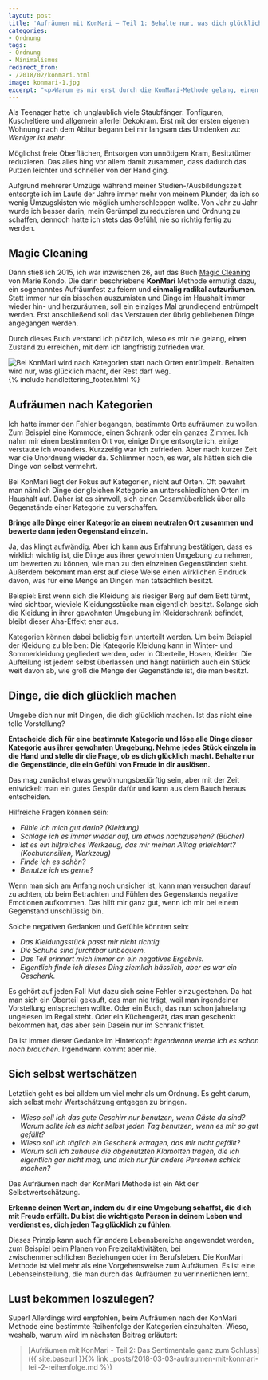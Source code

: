 ```yaml
---
layout: post
title: 'Aufräumen mit KonMari – Teil 1: Behalte nur, was dich glücklich macht'
categories:
- Ordnung
tags:
- Ordnung
- Minimalismus
redirect_from:
- /2018/02/konmari.html
image: konmari-1.jpg
excerpt: "<p>Warum es mir erst durch die KonMari-Methode gelang, einen langfristig aufgeräumten Zustand zu erreichen und was das Aufräumen mit Wertschätzung und Selbstannahme zu tun hat.</p>"
---
```


Als Teenager hatte ich unglaublich viele Staubfänger: Tonfiguren,
Kuscheltiere und allgemein allerlei Dekokram. Erst mit der ersten eigenen
Wohnung nach dem Abitur begann bei mir langsam das Umdenken
zu: *Weniger ist mehr*.

Möglichst freie Oberflächen, Entsorgen von unnötigem Kram, Besitztümer
reduzieren. Das alles hing vor allem damit zusammen, dass dadurch das
Putzen leichter und schneller von der Hand ging.

Aufgrund mehrerer Umzüge während meiner Studien-/Ausbildungszeit
entsorgte ich im Laufe der Jahre immer mehr von meinem Plunder, da ich
so wenig Umzugskisten wie möglich umherschleppen wollte. Von Jahr zu
Jahr wurde ich besser darin, mein Gerümpel zu reduzieren und Ordnung zu
schaffen, dennoch hatte ich stets das Gefühl, nie so richtig fertig zu
werden.

## Magic Cleaning

Dann stieß ich 2015, ich war inzwischen 26, auf das Buch [Magic Cleaning](https://www.rowohlt.de/taschenbuch/marie-kondo-magic-cleaning.html)
von Marie Kondo. Die darin beschriebene **KonMari** Methode ermutigt
dazu, ein sogenanntes Aufräumfest zu feiern und **einmalig radikal
aufzuräumen**. Statt immer nur ein bisschen auszumisten und Dinge im
Haushalt immer wieder hin- und herzuräumen, soll ein einziges Mal
grundlegend entrümpelt werden. Erst anschließend soll das Verstauen der
übrig gebliebenen Dinge angegangen werden.

Durch dieses Buch verstand ich plötzlich, wieso es mir nie gelang, einen
Zustand zu erreichen, mit dem ich langfristig zufrieden war.

![Bei KonMari wird nach Kategorien statt nach Orten entrümpelt. Behalten wird nur, was glücklich macht, der Rest darf weg.]({{site.baseurl}}/assets/img/posts/konmari-1.jpg)
{% include handlettering_footer.html %}

## Aufräumen nach Kategorien

Ich hatte immer den Fehler begangen, bestimmte Orte aufräumen zu wollen.
Zum Beispiel eine Kommode, einen Schrank oder ein ganzes Zimmer. Ich
nahm mir einen bestimmten Ort vor, einige Dinge entsorgte ich, einige
verstaute ich woanders. Kurzzeitig war ich zufrieden. Aber nach kurzer
Zeit war die Unordnung wieder da. Schlimmer noch, es war, als hätten
sich die Dinge von selbst vermehrt.

Bei KonMari liegt der Fokus auf Kategorien, nicht auf Orten. Oft bewahrt
man nämlich Dinge der gleichen Kategorie an unterschiedlichen Orten im
Haushalt auf. Daher ist es sinnvoll, sich einen Gesamtüberblick über
alle Gegenstände einer Kategorie zu verschaffen.

**Bringe alle Dinge einer Kategorie an einem neutralen Ort zusammen und
bewerte dann jeden Gegenstand einzeln.**

Ja, das klingt aufwändig. Aber ich kann aus Erfahrung bestätigen, dass
es wirklich wichtig ist, die Dinge aus ihrer gewohnten Umgebung zu
nehmen, um bewerten zu können, wie man zu den einzelnen Gegenständen
steht. Außerdem bekommt man erst auf diese Weise einen wirklichen
Eindruck davon, was für eine Menge an Dingen man tatsächlich besitzt.

Beispiel: Erst wenn sich die Kleidung als riesiger Berg auf dem Bett
türmt, wird sichtbar, wieviele Kleidungsstücke man eigentlich besitzt.
Solange sich die Kleidung in ihrer gewohnten Umgebung im Kleiderschrank
befindet, bleibt dieser Aha-Effekt eher aus.

Kategorien können dabei beliebig fein unterteilt werden. Um beim
Beispiel der Kleidung zu bleiben: Die Kategorie Kleidung kann in Winter-
und Sommerkleidung gegliedert werden, oder in Oberteile, Hosen, Kleider.
Die Aufteilung ist jedem selbst überlassen und hängt natürlich auch ein
Stück weit davon ab, wie groß die Menge der Gegenstände ist, die man
besitzt.

## Dinge, die dich glücklich machen

Umgebe dich nur mit Dingen, die dich glücklich machen. Ist das nicht
eine tolle Vorstellung?

**Entscheide dich für eine bestimmte Kategorie und löse alle Dinge
dieser Kategorie aus ihrer gewohnten Umgebung. Nehme jedes Stück einzeln
in die Hand und stelle dir die Frage, ob es dich glücklich macht.
Behalte nur die Gegenstände, die ein Gefühl von Freude in dir
auslösen.**

Das mag zunächst etwas gewöhnungsbedürftig sein, aber mit der Zeit
entwickelt man ein gutes Gespür dafür und kann aus dem Bauch heraus
entscheiden.

Hilfreiche Fragen können sein:

-   *Fühle ich mich gut darin? (Kleidung)*
-   *Schlage ich es immer wieder auf, um etwas nachzusehen? (Bücher)*
-   *Ist es ein hilfreiches Werkzeug, das mir meinen Alltag erleichtert?
    (Kochutensilien, Werkzeug)*
-   *Finde ich es schön?*
-   *Benutze ich es gerne?*

Wenn man sich am Anfang noch unsicher ist, kann man versuchen darauf zu
achten, ob beim Betrachten und Fühlen des Gegenstands negative Emotionen
aufkommen. Das hilft mir ganz gut, wenn ich mir bei einem Gegenstand
unschlüssig bin.

Solche negativen Gedanken und Gefühle könnten sein:

-   *Das Kleidungsstück passt mir nicht richtig.*
-   *Die Schuhe sind furchtbar unbequem.*
-   *Das Teil erinnert mich immer an ein negatives Ergebnis.*
-   *Eigentlich finde ich dieses Ding ziemlich hässlich, aber es war ein
    Geschenk.*

Es gehört auf jeden Fall Mut dazu sich seine Fehler einzugestehen. Da
hat man sich ein Oberteil gekauft, das man nie trägt, weil man
irgendeiner Vorstellung entsprechen wollte. Oder ein Buch, das nun schon
jahrelang ungelesen im Regal steht. Oder ein Küchengerät, das man
geschenkt bekommen hat, das aber sein Dasein nur im Schrank fristet.

Da ist immer dieser Gedanke im Hinterkopf:
*Irgendwann werde ich es schon noch brauchen.*
Irgendwann kommt aber nie.

## Sich selbst wertschätzen

Letztlich geht es bei alldem um viel mehr als um Ordnung. Es geht darum,
sich selbst mehr Wertschätzung entgegen zu bringen.

-   *Wieso soll ich das gute Geschirr nur benutzen, wenn Gäste da sind?
    Warum sollte ich es nicht selbst jeden Tag benutzen, wenn es mir so
    gut gefällt?*
-   *Wieso soll ich täglich ein Geschenk ertragen, das mir nicht
    gefällt?*
-   *Warum soll ich zuhause die abgenutzten Klamotten tragen, die ich
    eigentlich gar nicht mag, und mich nur für andere Personen schick
    machen?*

Das Aufräumen nach der KonMari Methode ist ein Akt der
Selbstwertschätzung.

**Erkenne deinen Wert an, indem du dir eine Umgebung schaffst, die dich
mit Freude erfüllt. Du bist die wichtigste Person in deinem Leben und
verdienst es, dich jeden Tag glücklich zu fühlen.**

Dieses Prinzip kann auch für andere Lebensbereiche angewendet werden,
zum Beispiel beim Planen von Freizeitaktivitäten, bei
zwischenmenschlichen Beziehungen oder im Berufsleben. Die KonMari
Methode ist viel mehr als eine Vorgehensweise zum Aufräumen. Es ist eine
Lebenseinstellung, die man durch das Aufräumen zu verinnerlichen lernt.

## Lust bekommen loszulegen?

Super! Allerdings wird empfohlen, beim Aufräumen nach der KonMari
Methode eine bestimmte Reihenfolge der Kategorien einzuhalten. Wieso,
weshalb, warum wird im nächsten Beitrag erläutert:

> [Aufräumen mit KonMari - Teil 2: Das Sentimentale ganz zum Schluss]({{ site.baseurl }}{% link _posts/2018-03-03-aufraumen-mit-konmari-teil-2-reihenfolge.md %})
